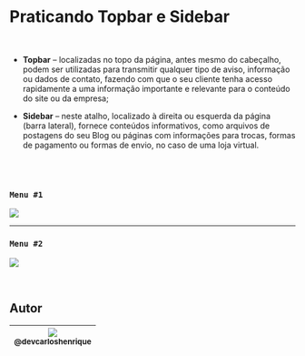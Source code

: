 

# Praticando Topbar e Sidebar

<br>

- **Topbar** – localizadas no topo da página, antes mesmo do cabeçalho, podem ser utilizadas para transmitir qualquer tipo de aviso, informação ou dados de contato, fazendo com que o seu cliente tenha acesso rapidamente a uma informação importante e relevante para o conteúdo do site ou da empresa;

- **Sidebar** – neste atalho, localizado à direita ou esquerda da página (barra lateral), fornece conteúdos informativos, como arquivos de postagens do seu Blog ou páginas com informações para trocas, formas de pagamento ou formas de envio, no caso de uma loja virtual.


<br><br>

### `Menu #1`

<p align="center">
  <img style="display:block;"src="https://user-images.githubusercontent.com/57951744/124294259-dc3e1700-db2d-11eb-94af-e21caa031970.gif">
</p>

<hr>
  
### `Menu #2`

<p align="center">
  <img style="display:block;"src="https://user-images.githubusercontent.com/57951744/124301050-a6049580-db35-11eb-9902-406af7c522d9.gif">
</p>





<br>

## Autor

| [<img src="https://avatars2.githubusercontent.com/u/57951744?s=180&v=4"><br><sub>@devcarloshenrique</sub>](https://github.com/devcarloshenrique) |	
| :---: |

